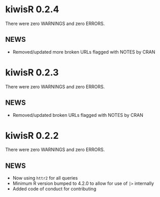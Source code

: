 # kiwisR 0.2.4
There were zero WARNINGS and zero ERRORS.

## NEWS
* Removed/updated more broken URLs flagged with NOTES by CRAN

# kiwisR 0.2.3
There were zero WARNINGS and zero ERRORS.

## NEWS
* Removed/updated broken URLs flagged with NOTES by CRAN

# kiwisR 0.2.2
There were zero WARNINGS and zero ERRORS.

## NEWS
* Now using `httr2` for all queries
* Minimum R version bumped to 4.2.0 to allow for use of `|>` internally
* Added code of conduct for contributing
